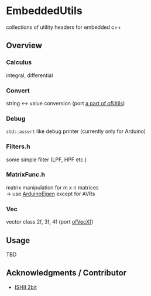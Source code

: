 # EmbeddedUtils
collections of utility headers for embedded c++


## Overview

### Calculus

integral, differential


### Convert

string <-> value conversion (port [a part of ofUtils](http://openframeworks.cc/documentation/utils/ofUtils/))


### Debug

```std::assert``` like debug printer (currently only for Arduino)


### Filters.h

some simple filter (LPF, HPF etc.)


### MatrixFunc.h

matrix manipulation for m x n matrices  
-> use [ArduinoEigen](https://github.com/hideakitai/ArduinoEigen) except for AVRs 

### Vec

vector class 2f, 3f, 4f (port [ofVecXf](http://openframeworks.cc/documentation/math/ofVec2f/))


## Usage

TBD


## Acknowledgments / Contributor

- [ISHII 2bit](https://github.com/2bbb)


